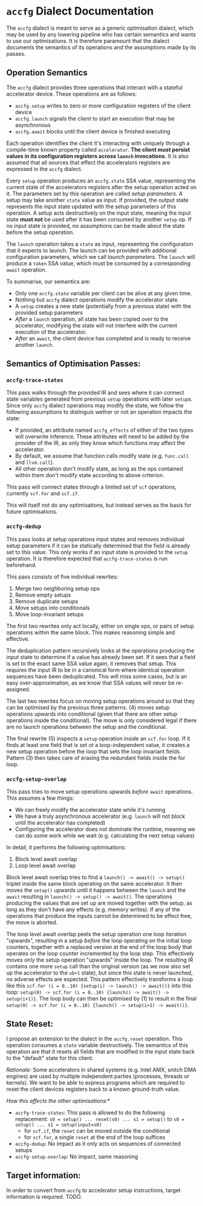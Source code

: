 # `accfg` Dialect Documentation

The `accfg` dialect is meant to serve as a generic optimisation dialect, which may be used by any lowering pipeline
who has certain semantics and wants to use our optimisations. It is therefore paramount that the dialect documents
the semantics of its operations and the assumptions made by its passes.

## Operation Semantics

The `accfg` dialect provides three operations that interact with a stateful accelerator device. These operations are as
follows:

- `accfg.setup` writes to zero or more configuration registers of the client device
- `accfg.launch` signals the client to start an execution that may be asynchronous
- `accfg.await` blocks until the client device is finished executing

Each operation identifies the client it's interacting with uniquely through a compile-time known property called
`accelerator`. **The client must persist values in its configuration registers across `launch` invocations.**
It is also assumed that all sources that effect the accelerators registers are expressed in the `accfg` dialect.

Every `setup` operation produces an `accfg.state` SSA value, representing the current state of the accelerators
registers after the setup operation acted on it. The parameters set by this operation are called *setup parameters*.
A setup may take another `state` value as input. If provided, the output state represents the input state updated
with the setup parameters of this operation. A setup acts destructively on the input state, meaning the input state
**must not** be used after it has been consumed by another `setup` op. If no input state is provided, no assumptions
can be made about the state before the setup operation.

The `launch` operation takes a `state` as input, representing the configuration that it expects to launch. The launch
can be provided with additional configuration parameters, which we call *launch parameters*. The `launch` will produce a
`token` SSA value, which must be consumed by a corresponding `await` operation.


To summarise, our semantics are:
- Only one `accfg.state` variable per client can be alive at any given time.
- Nothing but `accfg` dialect operations modify the accelerator state.
- A `setup` creates a new state (potentially from a previous state) with the provided setup parameters
- *After* a `launch` operation, all state has been copied over to the accelerator, modifying the state will not
  interfere with the current execution of the accelerator.
- *After* an `await`, the client device has completed and is ready to receive another `launch`.


## Semantics of Optimisation Passes:

### `accfg-trace-states`

This pass walks through the provided IR and sees where it can connect state variables generated from previous `setup`
operations with later `setup`s. Since only `accfg` dialect operations may modify the state, we follow the following
assumptions to distinguis wether or not an operation impacts the state:

- If provided, an attribute named `accfg_effects` of either of the two types will overwrite inference.
  These attributes will need to be added by the provider of the IR, as only they know which functions may affect
  the accelerator.
- By default, we assume that function calls modify state (e.g. `func.call` and `llvm.call`).
- All other operation don't modify state, as long as the ops contained within them don't modify state according
  to above criterion.

This pass will connect states through a limited set of `scf` operations, currently `scf.for` and `scf.if`.

This will itself not do any optimisations, but instead serves as the basis for future optimisations.

### `accfg-dedup`

This pass looks at setup operations input states and removes individual setup parameters if it can be statically
determined that the field is already set to this value. This only works if an input state is provided to the
`setup` operation. It is therefore expected that `accfg-trace-states` is run beforehand.

This pass consists of five individual rewrites:

1. Merge two neighboring setup ops
2. Remove empty setups
3. Remove duplicate setups
4. Move setups into conditionals
5. Move loop-invariant setups

The first two rewrites only act locally, either on single ops, or pairs of setup operations within the same block.
This makes reasoning simple and effective.

The deduplication pattern recursively looks at the operations producing the input state to determine if a value
has already been set. If it sees that a field is set to the exact same SSA value again, it removes that setup. This
requires the input IR to be in a canonical form where identical operation sequences have been deduplicated. This will
miss some cases, but is an easy over-approximation, as we know that SSA values will never be re-assigned.

The last two rewrites focus on moving setup operations around so that they can be optimised by the previous three
patterns. (4) moves setup operations upwards into conditional (given that there are other setup operations inside
the conditional). The move is only considered legal if there are no launch operations between the setup and the
conditional.

The final rewrite (5) inspects a `setup` operation inside an `scf.for` loop. If it finds at least one field that is
set ot a loop-independent value, it creates a new setup operation before the loop that sets the loop invariant fields.
Pattern (3) then takes care of erasing the redundant fields inside the for loop.


### `accfg-setup-overlap`

This pass tries to move setup operations upwards *before* `await` operations. This assumes a few things:

- We can freely modify the accelerator state while it's running
- We have a truly asynchronous accelerator (e.g. `launch` will not block until the accelerator has completed)
- Configuring the accelerator does not dominate the runtime, meaning we can do some work while we wait (e.g. calculating the next setup values)

In detail, it performs the following optimisations:

1. Block level await overlap
2. Loop level await overlap

Block level await overlap tries to find a `launch() -> await() -> setup()` triplet inside the same block operating on
the same accelerator. It then moves the `setup()` upwards until it happens between the `launch` and the `await`
resulting in `launch() -> setup() -> await()`. The operations producing the values that are set up are moved together
with the setup, as long as they don't have any effects (e.g. memory writes). If any of the operations that produce the
inputs cannot be determined to be effect free, the move is aborted.

The loop level await overlap peels the setup operation one loop iteration "upwards", resulting in a setup *before* the
loop operating on the initial loop counters, together with a replaced version at the end of the loop body that operates
on the loop counter incremented by the loop step. This effectively moves only the setup operation "upwards" inside the
loop. The resulting IR contains one more `setup` call than the original version (as we now also set up the accelerator
to the `ub+1` state), but since this state is never launched, no adverse effects are expected. This pattern effectively
transforms a loop like this `scf.for (i = 0..10) {setup(i) -> launch() -> await()}` into this loop:
`setup(0) -> scf.for (i = 0..10) {launch() -> await() -> setup(i+1)}`. The loop body can then be optimised by (1) to
result in the final `setup(0) -> scf.for (i = 0..10) {launch() -> setup(i+1) -> await()}`.

## State Reset:

I propose an extension to the dialect in the `accfg.reset` operation. This operation consumes a `state` variable
destructively. The semantics of this operation are that it resets all fields that are modified in the input state
back to the "default" state for this client.

*Rationale:* Some accelerators in shared systems (e.g. Intel AMX, snitch DMA engines) are used by multiple independent
parties (processes, threads or kernels). We want to be able to express programs which are required to reset the client
devices registers back to a known ground-truth value.

*How this affects the other optimisations:**
- `accfg-trace-states`: This pass is allowed to do the following replacement:
  `s0 = setup() ... reset(s0) ... s1 = setup()` to `s0 = setup() ... s1 = setup(input=s0)`
  - for `scf.if`, the `reset` can be moved outside the conditional
  - for `scf.for`, a single `reset` at the end of the loop suffices
- `accfg-dedup`: No impact as it only acts on sequences of connected setups
- `accfg-setup-overlap`: No impact, same reasoning

## Target information:

In order to convert from `accfg` to accelerator setup instructions, target information is required. TODO.

